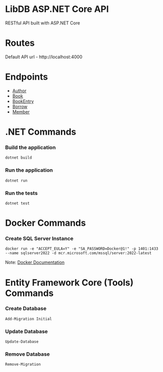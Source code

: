 # LibDB ASP.NET Core API

RESTful API built with ASP.NET Core

# Routes

Default API url - http://localhost:4000

# Endpoints

* [Author](docs/author.md)
* [Book](docs/book.md)
* [BookEntry](docs/book_entry_.md)
* [Borrow](docs/borrow.md)
* [Member](docs/member.md)

# .NET Commands

### Build the application

```
dotnet build
```

### Run the application

```
dotnet run
```

### Run the tests

```
dotnet test
```

# Docker Commands

### Create SQL Server Instance

```
docker run -e "ACCEPT_EULA=Y" -e "SA_PASSWORD=Docker@1!" -p 1401:1433 --name sqlserver2022 -d mcr.microsoft.com/mssql/server:2022-latest
```

Note: [Docker Documentation](https://docs.docker.com/reference/cli/docker/container/run/)

# Entity Framework Core (Tools) Commands

### Create Database

```
Add-Migration Initial
```

### Update Database

```
Update-Database
```

### Remove Database

```
Remove-Migration
```